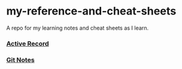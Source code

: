 # my-reference-and-cheat-sheets
A repo for my learning notes and cheat sheets as I learn.

### [Active Record](activerecord.md)
### [Git Notes](git_notes.md)

